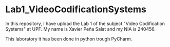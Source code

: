# Lab1_VideoCodificationSystems
In this repository, I have upload the Lab 1 of the subject "Video Codification Systems" at UPF. My name is Xavier Peña Salat and my NIA is 240456.

This laboratory it has been done in python trough PyCharm.
